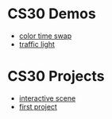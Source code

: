 # CS30 Demos
- [color time swap](color-time-swap)
- [traffic light](traffic-light)

# CS30 Projects
- [interactive scene](interactive-scene/)
- [first project](first-Project)
